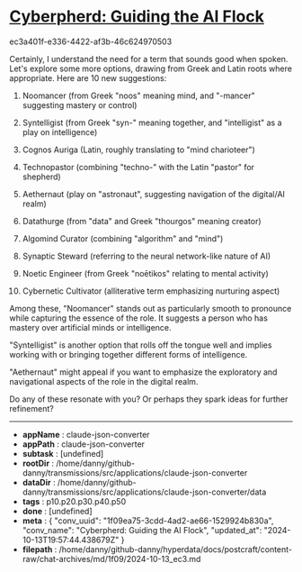 # [Cyberpherd: Guiding the AI Flock](https://claude.ai/chat/1f09ea75-3cdd-4ad2-ae66-1529924b830a)

ec3a401f-e336-4422-af3b-46c624970503

 Certainly, I understand the need for a term that sounds good when spoken. Let's explore some more options, drawing from Greek and Latin roots where appropriate. Here are 10 new suggestions:

1. Noomancer (from Greek "noos" meaning mind, and "-mancer" suggesting mastery or control)

2. Syntelligist (from Greek "syn-" meaning together, and "intelligist" as a play on intelligence)

3. Cognos Auriga (Latin, roughly translating to "mind charioteer")

4. Technopastor (combining "techno-" with the Latin "pastor" for shepherd)

5. Aethernaut (play on "astronaut", suggesting navigation of the digital/AI realm)

6. Datathurge (from "data" and Greek "thourgos" meaning creator)

7. Algomind Curator (combining "algorithm" and "mind")

8. Synaptic Steward (referring to the neural network-like nature of AI)

9. Noetic Engineer (from Greek "noētikos" relating to mental activity)

10. Cybernetic Cultivator (alliterative term emphasizing nurturing aspect)

Among these, "Noomancer" stands out as particularly smooth to pronounce while capturing the essence of the role. It suggests a person who has mastery over artificial minds or intelligence.

"Syntelligist" is another option that rolls off the tongue well and implies working with or bringing together different forms of intelligence.

"Aethernaut" might appeal if you want to emphasize the exploratory and navigational aspects of the role in the digital realm.

Do any of these resonate with you? Or perhaps they spark ideas for further refinement?

---

* **appName** : claude-json-converter
* **appPath** : claude-json-converter
* **subtask** : [undefined]
* **rootDir** : /home/danny/github-danny/transmissions/src/applications/claude-json-converter
* **dataDir** : /home/danny/github-danny/transmissions/src/applications/claude-json-converter/data
* **tags** : p10.p20.p30.p40.p50
* **done** : [undefined]
* **meta** : {
  "conv_uuid": "1f09ea75-3cdd-4ad2-ae66-1529924b830a",
  "conv_name": "Cyberpherd: Guiding the AI Flock",
  "updated_at": "2024-10-13T19:57:44.438679Z"
}
* **filepath** : /home/danny/github-danny/hyperdata/docs/postcraft/content-raw/chat-archives/md/1f09/2024-10-13_ec3.md